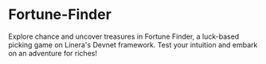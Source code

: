 # Fortune-Finder
Explore chance and uncover treasures in Fortune Finder, a luck-based picking game on Linera's Devnet framework. Test your intuition and embark on an adventure for riches!
